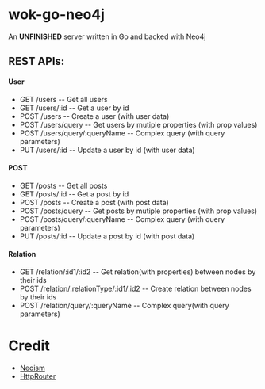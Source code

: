 # wok-go-neo4j

An <strong>UNFINISHED</strong> server written in Go and backed with Neo4j

## REST APIs:
#### User
* GET  /users -- Get all users
* GET  /users/:id  -- Get a user by id
* POST /users -- Create a user (with user data)
* POST /users/query -- Get users by mutiple properties (with prop values)
* POST /users/query/:queryName -- Complex query (with query parameters)
* PUT  /users/:id -- Update a user by id (with user data)

#### POST
* GET  /posts -- Get all posts
* GET  /posts/:id -- Get a post by id
* POST /posts -- Create a post (with post data)
* POST /posts/query -- Get posts by mutiple properties (with prop values)
* POST /posts/query/:queryName -- Complex query (with query parameters)
* PUT  /posts/:id -- Update a post by id (with post data)

#### Relation
* GET  /relation/:id1/:id2 -- Get relation(with properties) between nodes by their ids 
* POST /relation/:relationType/:id1/:id2 -- Create relation between nodes by their ids
* POST /relation/query/:queryName -- Complex query(with query parameters)



# Credit

* [Neoism](https://github.com/jmcvetta/neoism)
* [HttpRouter](https://github.com/julienschmidt/httprouter)

